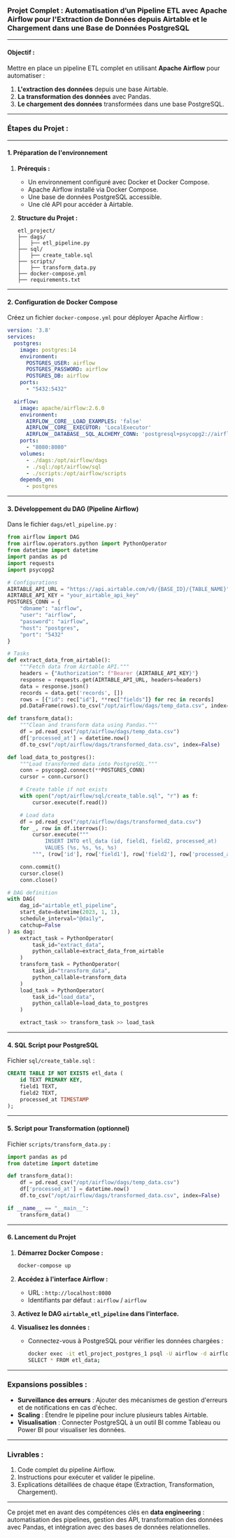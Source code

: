 ### **Projet Complet : Automatisation d’un Pipeline ETL avec Apache Airflow pour l'Extraction de Données depuis Airtable et le Chargement dans une Base de Données PostgreSQL**

---

#### **Objectif :**
Mettre en place un pipeline ETL complet en utilisant **Apache Airflow** pour automatiser :
1. **L'extraction des données** depuis une base Airtable.
2. **La transformation des données** avec Pandas.
3. **Le chargement des données** transformées dans une base PostgreSQL.

---

### **Étapes du Projet :**

---

#### **1. Préparation de l'environnement**

1. **Prérequis :**
   - Un environnement configuré avec Docker et Docker Compose.
   - Apache Airflow installé via Docker Compose.
   - Une base de données PostgreSQL accessible.
   - Une clé API pour accéder à Airtable.

2. **Structure du Projet :**
   ```
   etl_project/
   ├── dags/
   │   ├── etl_pipeline.py
   ├── sql/
   │   ├── create_table.sql
   ├── scripts/
   │   ├── transform_data.py
   ├── docker-compose.yml
   ├── requirements.txt
   ```

---

#### **2. Configuration de Docker Compose**

Créez un fichier `docker-compose.yml` pour déployer Apache Airflow :

```yaml
version: '3.8'
services:
  postgres:
    image: postgres:14
    environment:
      POSTGRES_USER: airflow
      POSTGRES_PASSWORD: airflow
      POSTGRES_DB: airflow
    ports:
      - "5432:5432"

  airflow:
    image: apache/airflow:2.6.0
    environment:
      AIRFLOW__CORE__LOAD_EXAMPLES: 'false'
      AIRFLOW__CORE__EXECUTOR: 'LocalExecutor'
      AIRFLOW__DATABASE__SQL_ALCHEMY_CONN: 'postgresql+psycopg2://airflow:airflow@postgres:5432/airflow'
    ports:
      - "8080:8080"
    volumes:
      - ./dags:/opt/airflow/dags
      - ./sql:/opt/airflow/sql
      - ./scripts:/opt/airflow/scripts
    depends_on:
      - postgres
```

---

#### **3. Développement du DAG (Pipeline Airflow)**

Dans le fichier `dags/etl_pipeline.py` :

```python
from airflow import DAG
from airflow.operators.python import PythonOperator
from datetime import datetime
import pandas as pd
import requests
import psycopg2

# Configurations
AIRTABLE_API_URL = "https://api.airtable.com/v0/{BASE_ID}/{TABLE_NAME}"
AIRTABLE_API_KEY = "your_airtable_api_key"
POSTGRES_CONN = {
    "dbname": "airflow",
    "user": "airflow",
    "password": "airflow",
    "host": "postgres",
    "port": "5432"
}

# Tasks
def extract_data_from_airtable():
    """Fetch data from Airtable API."""
    headers = {"Authorization": f"Bearer {AIRTABLE_API_KEY}"}
    response = requests.get(AIRTABLE_API_URL, headers=headers)
    data = response.json()
    records = data.get('records', [])
    rows = [{"id": rec["id"], **rec["fields"]} for rec in records]
    pd.DataFrame(rows).to_csv("/opt/airflow/dags/temp_data.csv", index=False)

def transform_data():
    """Clean and transform data using Pandas."""
    df = pd.read_csv("/opt/airflow/dags/temp_data.csv")
    df['processed_at'] = datetime.now()
    df.to_csv("/opt/airflow/dags/transformed_data.csv", index=False)

def load_data_to_postgres():
    """Load transformed data into PostgreSQL."""
    conn = psycopg2.connect(**POSTGRES_CONN)
    cursor = conn.cursor()

    # Create table if not exists
    with open("/opt/airflow/sql/create_table.sql", "r") as f:
        cursor.execute(f.read())

    # Load data
    df = pd.read_csv("/opt/airflow/dags/transformed_data.csv")
    for _, row in df.iterrows():
        cursor.execute("""
            INSERT INTO etl_data (id, field1, field2, processed_at)
            VALUES (%s, %s, %s, %s)
        """, (row['id'], row['field1'], row['field2'], row['processed_at']))

    conn.commit()
    cursor.close()
    conn.close()

# DAG definition
with DAG(
    dag_id="airtable_etl_pipeline",
    start_date=datetime(2023, 1, 1),
    schedule_interval="@daily",
    catchup=False
) as dag:
    extract_task = PythonOperator(
        task_id="extract_data",
        python_callable=extract_data_from_airtable
    )
    transform_task = PythonOperator(
        task_id="transform_data",
        python_callable=transform_data
    )
    load_task = PythonOperator(
        task_id="load_data",
        python_callable=load_data_to_postgres
    )

    extract_task >> transform_task >> load_task
```

---

#### **4. SQL Script pour PostgreSQL**

Fichier `sql/create_table.sql` :

```sql
CREATE TABLE IF NOT EXISTS etl_data (
    id TEXT PRIMARY KEY,
    field1 TEXT,
    field2 TEXT,
    processed_at TIMESTAMP
);
```

---

#### **5. Script pour Transformation (optionnel)**

Fichier `scripts/transform_data.py` :

```python
import pandas as pd
from datetime import datetime

def transform_data():
    df = pd.read_csv("/opt/airflow/dags/temp_data.csv")
    df['processed_at'] = datetime.now()
    df.to_csv("/opt/airflow/dags/transformed_data.csv", index=False)

if __name__ == "__main__":
    transform_data()
```

---

#### **6. Lancement du Projet**

1. **Démarrez Docker Compose :**
   ```bash
   docker-compose up
   ```

2. **Accédez à l'interface Airflow :**
   - URL : `http://localhost:8080`
   - Identifiants par défaut : `airflow` / `airflow`

3. **Activez le DAG `airtable_etl_pipeline` dans l’interface.**

4. **Visualisez les données :**
   - Connectez-vous à PostgreSQL pour vérifier les données chargées :
     ```bash
     docker exec -it etl_project_postgres_1 psql -U airflow -d airflow
     SELECT * FROM etl_data;
     ```

---

### **Expansions possibles :**
- **Surveillance des erreurs** : Ajouter des mécanismes de gestion d'erreurs et de notifications en cas d'échec.
- **Scaling** : Étendre le pipeline pour inclure plusieurs tables Airtable.
- **Visualisation** : Connecter PostgreSQL à un outil BI comme Tableau ou Power BI pour visualiser les données.

---

### **Livrables :**
1. Code complet du pipeline Airflow.
2. Instructions pour exécuter et valider le pipeline.
3. Explications détaillées de chaque étape (Extraction, Transformation, Chargement).

---

Ce projet met en avant des compétences clés en **data engineering** : automatisation des pipelines, gestion des API, transformation des données avec Pandas, et intégration avec des bases de données relationnelles.
